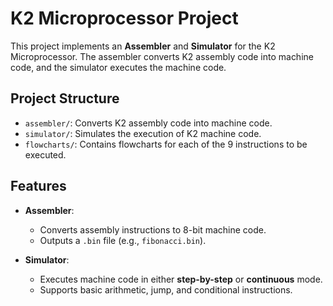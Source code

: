 # K2 Microprocessor Project

This project implements an **Assembler** and **Simulator** for the K2 Microprocessor. The assembler converts K2 assembly code into machine code, and the simulator executes the machine code.

## Project Structure

- `assembler/`: Converts K2 assembly code into machine code.
- `simulator/`: Simulates the execution of K2 machine code.
- `flowcharts/`: Contains flowcharts for each of the 9 instructions to be executed.

## Features

- **Assembler**:
  - Converts assembly instructions to 8-bit machine code.
  - Outputs a `.bin` file (e.g., `fibonacci.bin`).

- **Simulator**:
  - Executes machine code in either **step-by-step** or **continuous** mode.
  - Supports basic arithmetic, jump, and conditional instructions.
